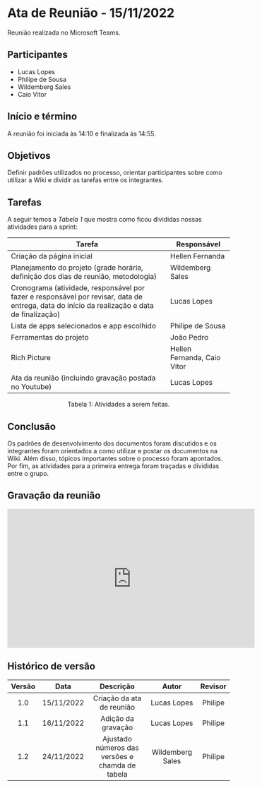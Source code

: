 # Ata de Reunião - 15/11/2022

Reunião realizada no Microsoft Teams.

## Participantes
- Lucas Lopes
- Philipe de Sousa
- Wildemberg Sales
- Caio Vitor

## Início e término
A reunião foi iniciada às 14:10 e finalizada às 14:55.

## Objetivos
Definir padrões utilizados no processo, orientar participantes sobre como utilizar a Wiki e dividir as tarefas entre os integrantes.

## Tarefas

A seguir temos a <i>Tabela 1</i> que mostra como ficou divididas nossas atividades para a sprint:

| Tarefa | Responsável |
| ---- | ---- |
| Criação da página inicial | Hellen Fernanda
| Planejamento do projeto (grade horária, definição dos dias de reunião, metodologia) |  Wildemberg Sales
| Cronograma (atividade, responsável por fazer e responsável por revisar, data de entrega, data do início da realização e data de finalização) | Lucas Lopes
| Lista de apps selecionados e app escolhido | Philipe de Sousa
| Ferramentas do projeto | João Pedro
| Rich Picture | Hellen Fernanda, Caio Vitor
| Ata da reunião (incluindo gravação postada no Youtube) | Lucas Lopes
<figcaption align="center">Tabela 1: Atividades a serem feitas.</figcaption>

## Conclusão
Os padrões de desenvolvimento dos documentos foram discutidos e os integrantes foram orientados a como utilizar e postar os documentos na Wiki. Além disso, tópicos importantes sobre o processo foram apontados. Por fim, as atividades para a primeira entrega foram traçadas e divididas entre o grupo.

## Gravação da reunião
<iframe width="560" height="315" src="https://www.youtube.com/embed/gxHCmge8kas?start=3" title="YouTube video player" frameborder="0" allow="accelerometer; autoplay; clipboard-write; encrypted-media; gyroscope; picture-in-picture" allowfullscreen></iframe>

## Histórico de versão
| Versão | Data | Descrição | Autor | Revisor |
| :----: | :--: | :-------: | :---: | :-----: |
| 1.0 | 15/11/2022 | Criação da ata de reunião | Lucas Lopes | Philipe |
| 1.1 | 16/11/2022 | Adição da gravação | Lucas Lopes | Philipe |
| 1.2 | 24/11/2022 | Ajustado números das versões e chamda de tabela | Wildemberg Sales | Philipe |
